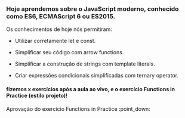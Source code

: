 ### Hoje aprendemos sobre o JavaScript moderno, conhecido como ES6, ECMAScript 6 ou ES2015. 

<p>Os conhecimentos de hoje nós permitiram:

- Utilizar corretamente let e const.

- Simplificar seu código com arrow functions.

- Simplificar a construção de strings com template literals.

- Criar expressões condicionais simplificadas com ternary operator.

#### fizemos x exercícios após a aula ao vivo, e o exercício Functions in Practice (estilo projeto)!

<p> Aprovação do exercício Functions in Practice :point_down:
<img src="./3 - Introdução à JavaScript/imagens/aprovação exercício Functions in Practice.png>

